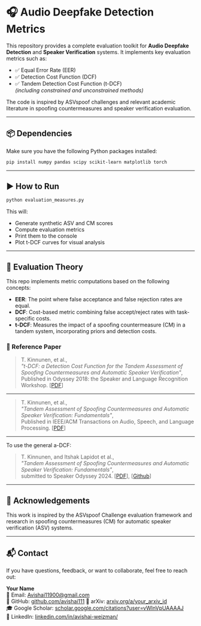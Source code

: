 
# 🎧 Audio Deepfake Detection Metrics

This repository provides a complete evaluation toolkit for **Audio Deepfake Detection** and **Speaker Verification** systems. It implements key evaluation metrics such as:

- ✅ Equal Error Rate (EER)
- ✅ Detection Cost Function (DCF)
- ✅ Tandem Detection Cost Function (t-DCF)  
  *(including constrained and unconstrained methods)*

The code is inspired by ASVspoof challenges and relevant academic literature in spoofing countermeasures and speaker verification evaluation.

---

## 📦 Dependencies

Make sure you have the following Python packages installed:

```bash
pip install numpy pandas scipy scikit-learn matplotlib torch
```

---

## ▶️ How to Run

```bash
python evaluation_measures.py
```

This will:
- Generate synthetic ASV and CM scores
- Compute evaluation metrics
- Print them to the console
- Plot t-DCF curves for visual analysis

---

## 🧠 Evaluation Theory

This repo implements metric computations based on the following concepts:

- **EER**: The point where false acceptance and false rejection rates are equal.
- **DCF**: Cost-based metric combining false accept/reject rates with task-specific costs.
- **t-DCF**: Measures the impact of a spoofing countermeasure (CM) in a tandem system, incorporating priors and detection costs.

### 🔗 Reference Paper

> T. Kinnunen, et al.,  
> *"t-DCF: a Detection Cost Function for the Tandem Assessment of Spoofing Countermeasures and Automatic Speaker Verification"*,  
> 	Published in Odyssey 2018: the Speaker and Language Recognition Workshop. [[PDF](https://www.isca-speech.org/archive/Odyssey_2018/pdfs/68.pdf)]
---
> T. Kinnunen, et al.,  
> *"Tandem Assessment of Spoofing Countermeasures and Automatic Speaker Verification: Fundamentals"*,  
> 	Published in IEEE/ACM Transactions on Audio, Speech, and Language Processing. [[PDF](https://doi.org/10.1109/TASLP.2020.3009494)]
---
To use the general a-DCF:
> T. Kinnunen, and Itshak Lapidot et al.,  
> *"Tandem Assessment of Spoofing Countermeasures and Automatic Speaker Verification: Fundamentals"*,  
> 	submitted to Speaker Odyssey 2024. [[PDF](https://doi.org/10.1109/TASLP.2020.3009494)], [[Github](https://github.com/shimhz/a_DCF)]

---

## 🙌 Acknowledgements

This work is inspired by the ASVspoof Challenge evaluation framework and research in spoofing countermeasures (CM) for automatic speaker verification (ASV) systems.

---

## 📬 Contact

If you have questions, feedback, or want to collaborate, feel free to reach out:

**Your Name**  
📧 Email: [Avishai11900@gmail.com](mailto:Avishai11900@gmail.com)  
🔗 GitHub: [github.com/avishai111](https://github.com/avishai111)
📄 arXiv: [arxiv.org/a/your_arxiv_id](https://arxiv.org/a/your_arxiv_id)  
🎓 Google Scholar: [scholar.google.com/citations?user=vWlnVpUAAAAJ](https://scholar.google.com/citations?hl=iw&user=vWlnVpUAAAAJ)  
💼 LinkedIn: [linkedin.com/in/avishai-weizman/](https://www.linkedin.com/in/avishai-weizman/)
